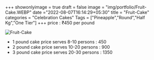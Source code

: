 +++
showonlyimage = true
draft = false
image = "img/portfolio/Fruit-Cake.WEBP"
date ="2022-08-07T16:14:29+05:30"
title = "Fruit-Cake"
categories = "Celebration Cakes"
Tags = ["Pineapple","Round","Half Kg","One Tier"]
+++
price : ₹450 per pound
<!--more-->
![Fruit-Cake](/img/portfolio/Fruit-Cake.WEBP)
* 1 pound cake price serves 8-10 persons : 450
* 2 pound cake price serves 10-20 persons : 900
* 3 pound cake price serves 20-30 persons : 1350
